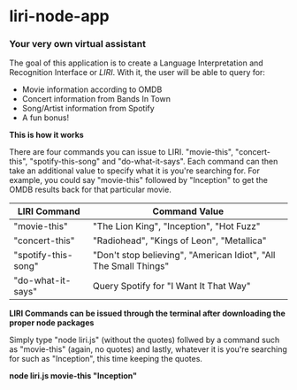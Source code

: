 # liri-node-app

### Your very own virtual assistant

The goal of this application is to create a Language Interpretation and Recognition Interface or *LIRI*.
With it, the user will be able to query for:

* Movie information according to OMDB
* Concert information from Bands In Town
* Song/Artist information from Spotify
* A fun bonus!

**This is how it works**

There are four commands you can issue to LIRI. "movie-this", "concert-this", "spotify-this-song" and "do-what-it-says".
Each command can then take an additional value to specify what it is you're searching for. For example, you could say "movie-this" followed by "Inception" to get the OMDB results back for that particular movie.

LIRI Command | Command Value
-------------|--------------
"movie-this" | "The Lion King", "Inception", "Hot Fuzz"
"concert-this" | "Radiohead", "Kings of Leon", "Metallica"
"spotify-this-song" | "Don't stop believing", "American Idiot", "All The Small Things"
"do-what-it-says" | Query Spotify for "I Want It That Way"

**LIRI Commands can be issued through the terminal after downloading the proper node packages**

Simply type "node liri.js" (without the quotes) follwed by a command such as "movie-this" (again, no quotes) and lastly, whatever it is you're searching for such as "Inception", this time keeping the quotes.

**node liri.js movie-this "Inception"**

